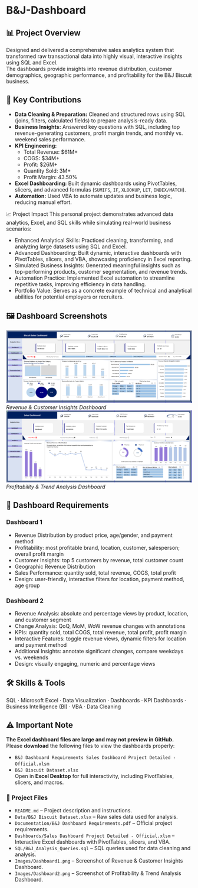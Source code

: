 # B&J-Dashboard

## 📊 Project Overview
Designed and delivered a comprehensive sales analytics system that transformed raw transactional data into highly visual, interactive insights using SQL and Excel.  
The dashboards provide insights into revenue distribution, customer demographics, geographic performance, and profitability for the B&J Biscuit business.

## 🔑 Key Contributions
- **Data Cleaning & Preparation:** Cleaned and structured rows using SQL (joins, filters, calculated fields) to prepare analysis-ready data.  
- **Business Insights:** Answered key questions with SQL, including top revenue-generating customers, profit margin trends, and monthly vs. weekend sales performance.  
- **KPI Engineering:**  
  - Total Revenue: $61M+  
  - COGS: $34M+ 
  - Profit: $26M+  
  - Quantity Sold: 3M+ 
  - Profit Margin: 43.50%  
- **Excel Dashboarding:** Built dynamic dashboards using PivotTables, slicers, and advanced formulas (`SUMIFS`, `IF`, `XLOOKUP`, `LET`, `INDEX/MATCH`).  
- **Automation:** Used VBA to automate updates and business logic, reducing manual effort.

📈 Project Impact
This personal project demonstrates advanced data analytics, Excel, and SQL skills while simulating real-world business scenarios:
- Enhanced Analytical Skills: Practiced cleaning, transforming, and analyzing large datasets using SQL and Excel.
- Advanced Dashboarding: Built dynamic, interactive dashboards with PivotTables, slicers, and VBA, showcasing proficiency in Excel reporting.
- Simulated Business Insights: Generated meaningful insights such as top-performing products, customer segmentation, and revenue trends.
- Automation Practice: Implemented Excel automation to streamline repetitive tasks, improving efficiency in data handling.
- Portfolio Value: Serves as a concrete example of technical and analytical abilities for potential employers or recruiters.
  
## 🖼️ Dashboard Screenshots
![Dashboard 1](Images/Dashboard1.png)  
*Revenue & Customer Insights Dashboard*
![Dashboard 2](Images/Dashboard2.png)  
*Profitability & Trend Analysis Dashboard*


## 📌 Dashboard Requirements

### **Dashboard 1**
- Revenue Distribution by product price, age/gender, and payment method  
- Profitability: most profitable brand, location, customer, salesperson; overall profit margin  
- Customer Insights: top 5 customers by revenue, total customer count  
- Geographic Revenue Distribution  
- Sales Performance: quantity sold, total revenue, COGS, total profit  
- Design: user-friendly, interactive filters for location, payment method, age group  

### **Dashboard 2**
- Revenue Analysis: absolute and percentage views by product, location, and customer segment  
- Change Analysis: QoQ, MoM, WoW revenue changes with annotations  
- KPIs: quantity sold, total COGS, total revenue, total profit, profit margin  
- Interactive Features: toggle revenue views, dynamic filters for location and payment method  
- Additional Insights: annotate significant changes, compare weekdays vs. weekends  
- Design: visually engaging, numeric and percentage views  

## 🛠️ Skills & Tools
SQL · Microsoft Excel · Data Visualization · Dashboards · KPI Dashboards · Business Intelligence (BI) · VBA · Data Cleaning  

## ⚠️ Important Note
**The Excel dashboard files are large and may not preview in GitHub.**  
Please **download** the following files to view the dashboards properly:  
- `B&J Dashboard Requirements Sales Dashboard Project Detailed - Official.xlsm`  
- `B&J Biscuit Dataset.xlsx`  
Open in **Excel Desktop** for full interactivity, including PivotTables, slicers, and macros.

### 📂 Project Files
- `README.md` – Project description and instructions.
- `Data/B&J Biscuit Dataset.xlsx` – Raw sales data used for analysis.
- `Documentation/B&J Dashboard Requirements.pdf` – Official project requirements.
- `Dashboards/Sales Dashboard Project Detailed - Official.xlsm` – Interactive Excel dashboards with PivotTables, slicers, and VBA.
- `SQL/B&J_Analysis_Queries.sql` – SQL queries used for data cleaning and analysis.
- `Images/Dashboard1.png` – Screenshot of Revenue & Customer Insights Dashboard.
- `Images/Dashboard2.png` – Screenshot of Profitability & Trend Analysis Dashboard.


